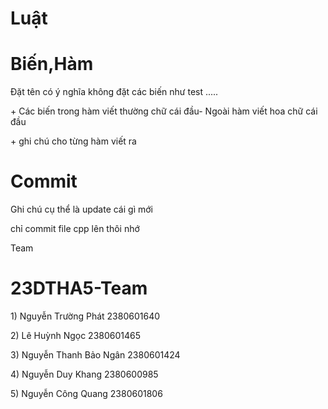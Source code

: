 # Luật
<h1>Biến,Hàm</h1>
      <p>Đặt tên có ý nghĩa không đặt các biến như test .....</p>
      <p>+ Các biến trong hàm viết thường chữ cái đầu- Ngoài hàm viết hoa chữ cái đầu</p>
      <p>+ ghi chú cho từng hàm viết ra</p>
<h1>Commit</h1> <p>Ghi chú cụ thể là update cái gì mới</p>
<p>chỉ commit file cpp lên thôi nhớ</p>
<h2=color:red> Team</h2>

<h1>23DTHA5-Team</h1>
<p>1) Nguyễn Trường Phát 2380601640</p>
<p>2) Lê Huỳnh Ngọc 2380601465</p>
<p>3) Nguyễn Thanh Bảo Ngân 2380601424</p>
<p>4) Nguyễn Duy Khang 2380600985</p>
<p>5) Nguyễn Công Quang 2380601806</p>
